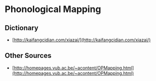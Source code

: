 # Phonological Mapping

## Dictionary
- [http://kaifangcidian.com/xiazai/](http://kaifangcidian.com/xiazai/)

## Other Sources
- [http://homepages.vub.ac.be/~acontent/OPMapping.html](http://homepages.vub.ac.be/~acontent/OPMapping.html)
